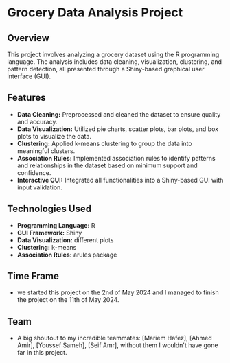 # Grocery Data Analysis Project

## Overview
This project involves analyzing a grocery dataset using the R programming language. The analysis includes data cleaning, visualization, clustering, and pattern detection, all presented through a Shiny-based graphical user interface (GUI).

## Features
- **Data Cleaning:** Preprocessed and cleaned the dataset to ensure quality and accuracy.
- **Data Visualization:** Utilized pie charts, scatter plots, bar plots, and box plots to visualize the data.
- **Clustering:** Applied k-means clustering to group the data into meaningful clusters.
- **Association Rules:** Implemented association rules to identify patterns and relationships in the dataset based on minimum support and confidence.
- **Interactive GUI:** Integrated all functionalities into a Shiny-based GUI with input validation.

## Technologies Used
- **Programming Language:** R
- **GUI Framework:** Shiny
- **Data Visualization:** different plots
- **Clustering:** k-means
- **Association Rules:** arules package

## Time Frame
- we started this project on the 2nd of May 2024 and I managed to finish the project on the 11th of May 2024.

## Team
- A big shoutout to my incredible teammates: [Mariem Hafez], [Ahmed Amir], [Youssef Sameh], [Seif Amr], without them I wouldn't have gone far in this project.
